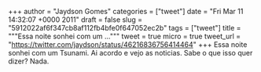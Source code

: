 
+++
author = "Jaydson Gomes"
categories = ["tweet"]
date = "Fri Mar 11 14:32:07 +0000 2011"
draft = false
slug = "5912022af6f347cb8af112fb4bfe0f647052ec2b"
tags = ["tweet"]
title = """Essa noite sonhei com um ..."""
tweet = true
micro = true
tweet_url = "https://twitter.com/jaydson/status/46216836756414464"
+++
Essa noite sonhei com um Tsunami. Ai acordo e vejo as noticias. Sabe o que isso quer dizer? Nada.
